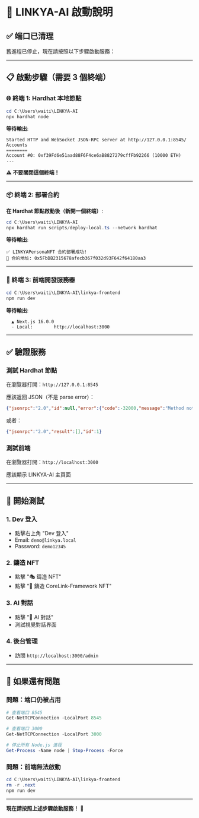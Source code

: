 # 🚀 LINKYA-AI 啟動說明

## ✅ 端口已清理

舊進程已停止，現在請按照以下步驟啟動服務：

---

## 📋 啟動步驟（需要 3 個終端）

### 🌐 終端 1: Hardhat 本地節點

```powershell
cd C:\Users\waiti\LINKYA-AI
npx hardhat node
```

**等待輸出**:
```
Started HTTP and WebSocket JSON-RPC server at http://127.0.0.1:8545/
Accounts
========
Account #0: 0xf39Fd6e51aad88F6F4ce6aB8827279cffFb92266 (10000 ETH)
...
```

**⚠️ 不要關閉這個終端！**

---

### 📦 終端 2: 部署合約

**在 Hardhat 節點啟動後（新開一個終端）**:

```powershell
cd C:\Users\waiti\LINKYA-AI
npx hardhat run scripts/deploy-local.ts --network hardhat
```

**等待輸出**:
```
✅ LINKYAPersonaNFT 合約部署成功!
📍 合約地址: 0x5FbDB2315678afecb367f032d93F642f64180aa3
```

---

### 🎨 終端 3: 前端開發服務器

```powershell
cd C:\Users\waiti\LINKYA-AI\linkya-frontend
npm run dev
```

**等待輸出**:
```
  ▲ Next.js 16.0.0
  - Local:        http://localhost:3000
```

---

## ✅ 驗證服務

### 測試 Hardhat 節點

在瀏覽器打開：`http://127.0.0.1:8545`

應該返回 JSON（不是 parse error）：
```json
{"jsonrpc":"2.0","id":null,"error":{"code":-32000,"message":"Method not found"}}
```

或者：
```json
{"jsonrpc":"2.0","result":[],"id":1}
```

### 測試前端

在瀏覽器打開：`http://localhost:3000`

應該顯示 LINKYA-AI 主頁面

---

## 🧪 開始測試

### 1. Dev 登入
- 點擊右上角 "Dev 登入"
- Email: `demo@linkya.local`
- Password: `demo12345`

### 2. 鑄造 NFT
- 點擊 "🎭 鑄造 NFT"
- 點擊 "🚀 鑄造 CoreLink-Framework NFT"

### 3. AI 對話
- 點擊 "🧠 AI 對話"
- 測試視覺對話界面

### 4. 後台管理
- 訪問 `http://localhost:3000/admin`

---

## 🐛 如果還有問題

### 問題：端口仍被占用

```powershell
# 查看端口 8545
Get-NetTCPConnection -LocalPort 8545

# 查看端口 3000
Get-NetTCPConnection -LocalPort 3000

# 停止所有 Node.js 進程
Get-Process -Name node | Stop-Process -Force
```

### 問題：前端無法啟動

```powershell
cd C:\Users\waiti\LINKYA-AI\linkya-frontend
rm -r .next
npm run dev
```

---

**現在請按照上述步驟啟動服務！** 🚀








